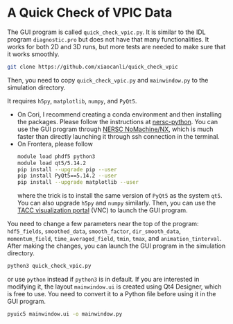 # A Quick Check of VPIC Data
The GUI program is called `quick_check_vpic.py`. It is similar to the IDL program `diagnostic.pro` but does not have that many functionalities. It works for both 2D and 3D runs, but more tests are needed to make sure that it works smoothly.
```sh
git clone https://github.com/xiaocanli/quick_check_vpic
```
Then, you need to copy `quick_check_vpic.py` and `mainwindow.py` to the simulation directory.

It requires `h5py`, `matplotlib`, `numpy`, and `PyQt5`.
- On Cori, I recommend creating a conda environment and then installing the packages. Please follow the instructions at [nersc-python](https://docs.nersc.gov/development/languages/python/nersc-python/). You can use the GUI program through [NERSC NoMachine/NX](https://docs.nersc.gov/connect/nx/), which is much faster than directly launching it through ssh connection in the terminal.
- On Frontera, please follow
    ```sh
    module load phdf5 python3
    module load qt5/5.14.2
    pip install --upgrade pip --user
    pip install PyQt5==5.14.2 --user
    pip install --upgrade matplotlib --user
    ```
    where the trick is to install the same version of `PyQt5` as the system `qt5`. You can also upgrade `h5py` and `numpy` similarly. Then, you can use the [TACC visualization portal](https://vis.tacc.utexas.edu/#) (VNC) to launch the GUI program.

You need to change a few parameters near the top of the program: `hdf5_fields`, `smoothed_data`, `smooth_factor`, `dir_smooth_data`, `momentum_field`, `time_averaged_field`, `tmin`, `tmax`, and `animation_tinterval`. After making the changes, you can launch the GUI program in the simulation directory.
```sh
python3 quick_check_vpic.py
```
or use `python` instead if `python3` is in default. If you are interested in modifying it, the layout `mainwindow.ui` is created using Qt4 Designer, which is free to use. You need to convert it to a Python file before using it in the GUI program.
```sh
pyuic5 mainwindow.ui -o mainwindow.py
```
